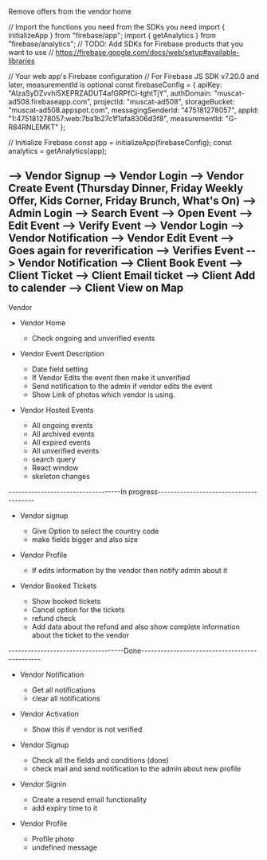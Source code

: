 Remove offers from the vendor home

// Import the functions you need from the SDKs you need
import { initializeApp } from "firebase/app";
import { getAnalytics } from "firebase/analytics";
// TODO: Add SDKs for Firebase products that you want to use
// https://firebase.google.com/docs/web/setup#available-libraries

// Your web app's Firebase configuration
// For Firebase JS SDK v7.20.0 and later, measurementId is optional
const firebaseConfig = {
  apiKey: "AIzaSyDZvvhl5XEPRZADUT4afGRPfCi-tghtTjY",
  authDomain: "muscat-ad508.firebaseapp.com",
  projectId: "muscat-ad508",
  storageBucket: "muscat-ad508.appspot.com",
  messagingSenderId: "475181278057",
  appId: "1:475181278057:web:7ba1b27c1f1afa8306d3f8",
  measurementId: "G-R84RNLEMKT"
};

// Initialize Firebase
const app = initializeApp(firebaseConfig);
const analytics = getAnalytics(app);


--> Vendor Signup 
--> Vendor Login 
--> Vendor Create Event (Thursday Dinner, Friday Weekly Offer, Kids Corner, Friday Brunch, What's On)
--> Admin Login
--> Search Event
--> Open Event
--> Edit Event
--> Verify Event
--> Vendor Login
--> Vendor Notification
--> Vendor Edit Event
--> Goes again for reverification
--> Verifies Event 
--> Vendor Notification 
--> Client Book Event
--> Client Ticket
--> Client Email ticket
--> Client Add to calender
--> Client View on Map
------------------------------------------------------------------------------------
Vendor
- Vendor Home
    - Check ongoing and unverified events 

- Vendor Event Description
    - Date field setting
    - If Vendor Edits the event then make it unverified
    - Send notification to the admin if vendor edits the event
    - Show Link of photos which vendor is using. 

- Vendor Hosted Events
    - All ongoing events
    - All archived events
    - All expired events
    - All unverified events
    - search query
    - React window
    - skeleton changes

-----------------------------------In progress---------------------------------------
- Vendor signup
    - Give Option to select the country code
    - make fields bigger and also size
    
- Vendor Profile
    - If edits information by the vendor then notify admin about it 

- Vendor Booked Tickets
    - Show booked tickets
    - Cancel option for the tickets
    - refund check
    - Add data about the refund and also show complete information about the ticket to the vendor

------------------------------------Done----------------------------------------------

- Vendor Notification
    - Get all notifications
    - clear all notifications

- Vendor Activation
    - Show this if vendor is not verified    

- Vendor Signup
    - Check all the fields and conditions (done)
    - check mail and send notification to the admin about new profile

- Vendor Signin
    - Create a resend email functionality
    - add expiry time to it
    
- Vendor Profile
    - Profile photo 
    - undefined message

